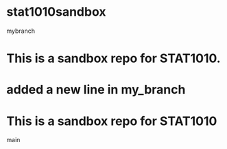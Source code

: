 # stat1010sandbox
mybranch
# This is a sandbox repo for STAT1010.
# added a new line in my_branch
# This is a sandbox repo for STAT1010
main
